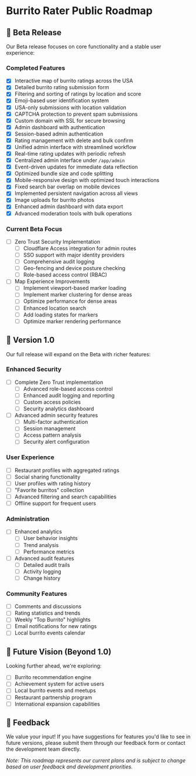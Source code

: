 # Burrito Rater Public Roadmap

## 🚀 Beta Release

Our Beta release focuses on core functionality and a stable user experience:

### Completed Features
- [x] Interactive map of burrito ratings across the USA
- [x] Detailed burrito rating submission form
- [x] Filtering and sorting of ratings by location and score
- [x] Emoji-based user identification system
- [x] USA-only submissions with location validation
- [x] CAPTCHA protection to prevent spam submissions
- [x] Custom domain with SSL for secure browsing
- [x] Admin dashboard with authentication
- [x] Session-based admin authentication
- [x] Rating management with delete and bulk confirm
- [x] Unified admin interface with streamlined workflow
- [x] Real-time rating updates with periodic refresh
- [x] Centralized admin interface under `/app/admin`
- [x] Event-driven updates for immediate data reflection
- [x] Optimized bundle size and code splitting
- [x] Mobile-responsive design with optimized touch interactions
- [x] Fixed search bar overlap on mobile devices
- [x] Implemented persistent navigation across all views
- [x] Image uploads for burrito photos
- [x] Enhanced admin dashboard with data export
- [x] Advanced moderation tools with bulk operations

### Current Beta Focus
- [ ] Zero Trust Security Implementation
  - [ ] Cloudflare Access integration for admin routes
  - [ ] SSO support with major identity providers
  - [ ] Comprehensive audit logging
  - [ ] Geo-fencing and device posture checking
  - [ ] Role-based access control (RBAC)
- [ ] Map Experience Improvements
  - [ ] Implement viewport-based marker loading
  - [ ] Implement marker clustering for dense areas
  - [ ] Optimize performance for dense areas
  - [ ] Enhanced location search
  - [ ] Add loading states for markers
  - [ ] Optimize marker rendering performance

## 🌮 Version 1.0

Our full release will expand on the Beta with richer features:

### Enhanced Security
- [ ] Complete Zero Trust implementation
  - [ ] Advanced role-based access control
  - [ ] Enhanced audit logging and reporting
  - [ ] Custom access policies
  - [ ] Security analytics dashboard
- [ ] Advanced admin security features
  - [ ] Multi-factor authentication
  - [ ] Session management
  - [ ] Access pattern analysis
  - [ ] Security alert configuration

### User Experience
- [ ] Restaurant profiles with aggregated ratings
- [ ] Social sharing functionality
- [ ] User profiles with rating history
- [ ] "Favorite burritos" collection
- [ ] Advanced filtering and search capabilities
- [ ] Offline support for frequent users

### Administration
- [ ] Enhanced analytics
  - [ ] User behavior insights
  - [ ] Trend analysis
  - [ ] Performance metrics
- [ ] Advanced audit features
  - [ ] Detailed audit trails
  - [ ] Activity logging
  - [ ] Change history

### Community Features
- [ ] Comments and discussions
- [ ] Rating statistics and trends
- [ ] Weekly "Top Burrito" highlights
- [ ] Email notifications for new ratings
- [ ] Local burrito events calendar

## 🔮 Future Vision (Beyond 1.0)

Looking further ahead, we're exploring:

- [ ] Burrito recommendation engine
- [ ] Achievement system for active users
- [ ] Local burrito events and meetups
- [ ] Restaurant partnership program
- [ ] International expansion capabilities

## 📝 Feedback

We value your input! If you have suggestions for features you'd like to see in future versions, please submit them through our feedback form or contact the development team directly.

*Note: This roadmap represents our current plans and is subject to change based on user feedback and development priorities.* 
